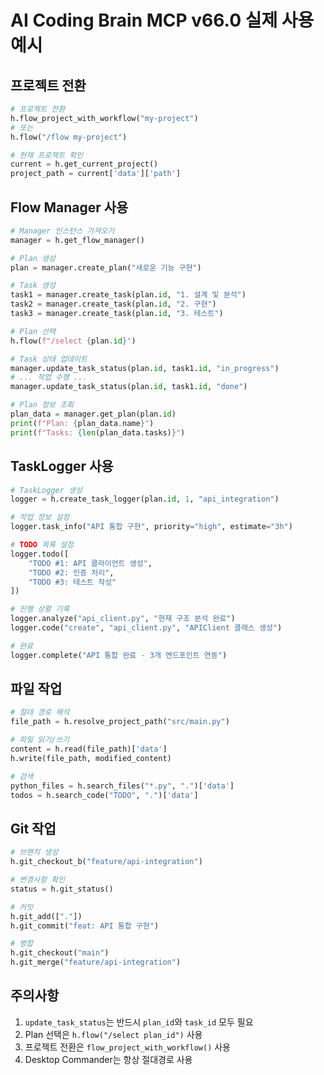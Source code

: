 # AI Coding Brain MCP v66.0 실제 사용 예시

## 프로젝트 전환
```python
# 프로젝트 전환
h.flow_project_with_workflow("my-project")
# 또는
h.flow("/flow my-project")

# 현재 프로젝트 확인
current = h.get_current_project()
project_path = current['data']['path']
```

## Flow Manager 사용
```python
# Manager 인스턴스 가져오기
manager = h.get_flow_manager()

# Plan 생성
plan = manager.create_plan("새로운 기능 구현")

# Task 생성
task1 = manager.create_task(plan.id, "1. 설계 및 분석")
task2 = manager.create_task(plan.id, "2. 구현")
task3 = manager.create_task(plan.id, "3. 테스트")

# Plan 선택
h.flow(f"/select {plan.id}")

# Task 상태 업데이트
manager.update_task_status(plan.id, task1.id, "in_progress")
# ... 작업 수행 ...
manager.update_task_status(plan.id, task1.id, "done")

# Plan 정보 조회
plan_data = manager.get_plan(plan.id)
print(f"Plan: {plan_data.name}")
print(f"Tasks: {len(plan_data.tasks)}")
```

## TaskLogger 사용
```python
# TaskLogger 생성
logger = h.create_task_logger(plan.id, 1, "api_integration")

# 작업 정보 설정
logger.task_info("API 통합 구현", priority="high", estimate="3h")

# TODO 목록 설정
logger.todo([
    "TODO #1: API 클라이언트 생성",
    "TODO #2: 인증 처리",
    "TODO #3: 테스트 작성"
])

# 진행 상황 기록
logger.analyze("api_client.py", "현재 구조 분석 완료")
logger.code("create", "api_client.py", "APIClient 클래스 생성")

# 완료
logger.complete("API 통합 완료 - 3개 엔드포인트 연동")
```

## 파일 작업
```python
# 절대 경로 해석
file_path = h.resolve_project_path("src/main.py")

# 파일 읽기/쓰기
content = h.read(file_path)['data']
h.write(file_path, modified_content)

# 검색
python_files = h.search_files("*.py", ".")['data']
todos = h.search_code("TODO", ".")['data']
```

## Git 작업
```python
# 브랜치 생성
h.git_checkout_b("feature/api-integration")

# 변경사항 확인
status = h.git_status()

# 커밋
h.git_add(["."])
h.git_commit("feat: API 통합 구현")

# 병합
h.git_checkout("main")
h.git_merge("feature/api-integration")
```

## 주의사항
1. `update_task_status`는 반드시 `plan_id`와 `task_id` 모두 필요
2. Plan 선택은 `h.flow("/select plan_id")` 사용
3. 프로젝트 전환은 `flow_project_with_workflow()` 사용
4. Desktop Commander는 항상 절대경로 사용
